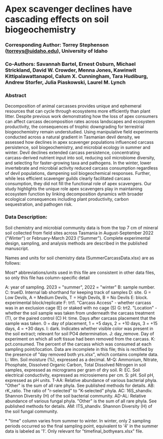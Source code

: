 # **Apex scavenger declines have cascading effects on soil biogeochemistry**

### **Corresponding Author:** Torrey Stephenson (torreys@uidaho.edu), University of Idaho
### **Co-Authors:** Savannah Bartel, Ernest Osburn, Michael Strickland, David W. Crowder, Menna Jones, Kawinwit Kittipalawattanapol, Calum X. Cunningham, Tara Hudiburg, Andrew Storfer, Julia Piaskowski, Laurel M. Lynch

### **Abstract**
Decomposition of animal carcasses provides unique and ephemeral resources that can cycle through ecosystems more efficiently than plant litter. Despite previous work demonstrating how the loss of apex consumers can affect carcass decomposition rates across landscapes and ecosystem productivity, the consequences of trophic downgrading for terrestrial biogeochemistry remain understudied. Using manipulative field experiments conducted across a natural gradient in Tasmanian devil density, we assessed how declines in apex scavenger populations influenced carcass persistence, soil biogeochemistry, and microbial ecology in summer and winter. Devil declines extended carcass persistence, concentrating carcass-derived nutrient input into soil, reducing soil microbiome diversity, and selecting for faster-growing taxa and pathogens. In the winter, lower invertebrate and microbial activity reduced carcass consumption regardless of devil populations, dampening soil biogeochemical responses. Further, while less efficient scavenger guilds clearly facilitated carcass consumption, they did not fill the functional role of apex scavengers. Our study highlights the unique role apex scavengers play in maintaining ecosystem function by linking decomposition dynamics with broader ecological consequences including plant productivity, carbon sequestration, and pathogen risk.


### **Data Description:**
Soil chemistry and microbial community data is from the top 7 cm of mineral soil collected from field sites across Tasmania in August-September 2022 ("Winter") or February-March 2023 ("Summer"). Complete experimental design, sampling, and analysis methods are described in the published manuscript.

Names and units for soil chemistry data (SummerCarcassData.xlsx) are as follows:

Most\* abbreviations/units used in this file are consistent in other data files, so only this file has column-specific detail

A: year of sampling. 2023 = "summer", 2022 = "winter"
B: sample number.
C: trueID. Internal lab shorthand for keeping track of samples
D: site. G = Low Devils, A = Medium Devils, T = High Devils, B = No Devils
E: block. experimental block/replicate
F: trt1. "Carcass Access" - whether carcass was in an exclusion cage (E) or staked with no cage (S)
G: trt2. "Location" - whether the soil sample was taken from underneath the carcass treatment (T), or the paired control (C)
H: time. Days after carcass placement that the sample was taken. 0 = day of placement, 1 = +5 days, 2 = +10 days, 3 = +15 days, 4 = +30 days.
I: dark. Indicates whether visible color was present in the soil extract; relevant for soil PO4 determination.
J: day_remove. Day of experiment on which all soft tissue had been removed from the carcass.
K: pct.consumed. The percent of the carcass which was consumed at each sampling point/location. Data are incomplete in this file; this is rectified by the presence of "day removed both yrs.xlsx", which contains complete data.
L: Wm. Soil moisture (%), expressed as a decimal.
M-Q: Ammonium, Nitrate, Phosphate, Dissolved Organic Carbon, Total Dissolved Nitrogen in soil samples, expressed as micrograms per gram of dry soil.
R: EC. Soil electrical conductivity, expressed as microsiemens per cm.
S: pH. Soil pH, expressed as pH units.
T-AA: Relative abundance of various bacterial phyla. "Other" is the sum of all rare phyla. See published methods for details.
AB: rK_ratio. The ratio of "r-selected" to "K-selected" phyla.
AC: 16S_shandiv. Shannon Diversity (H) of the soil bacterial community.
AD-AL: Relative abundance of various fungal phyla. "Other" is the sum of all rare phyla. See published methods for details.
AM: ITS_shandiv. Shannon Diversity (H) of the soil fungal community.

\* "time" column varies from summer to winter. In winter, only 2 sampling periods occurred so the final sampling point, equivalent to '4' in the summer data is labeled as '1'. Only relevant for "timefinal_bothyears.xlsx" file.
